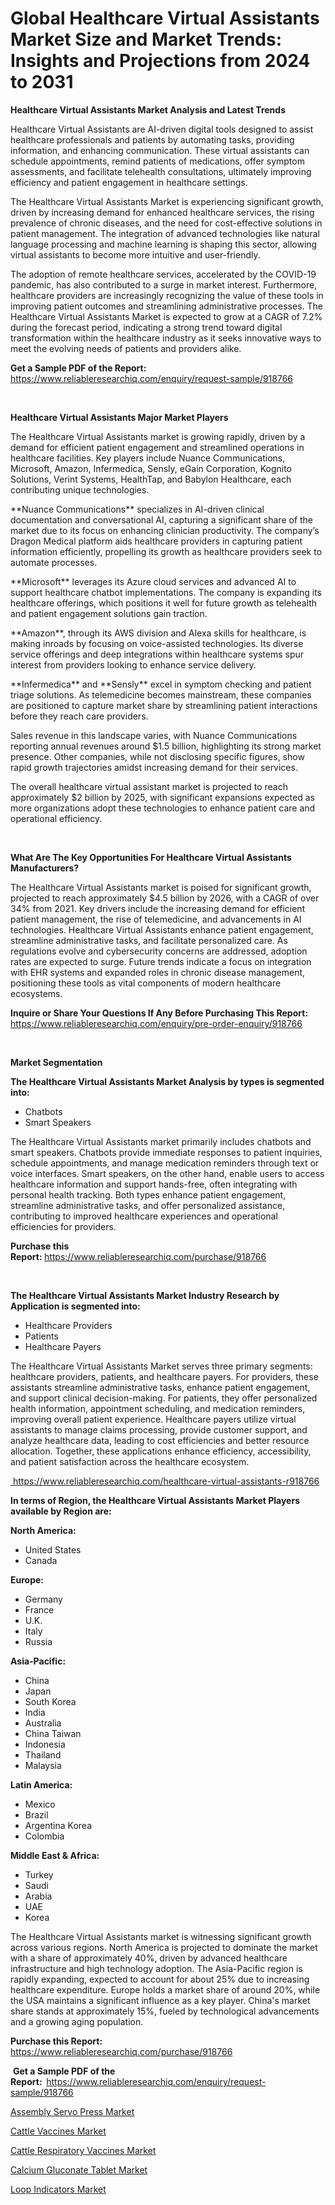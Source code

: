 <p><h1>Global Healthcare Virtual Assistants Market Size and Market Trends: Insights and Projections from 2024 to 2031</h1></p><p><strong>Healthcare Virtual Assistants Market Analysis and Latest Trends</strong></p>
<p><p>Healthcare Virtual Assistants are AI-driven digital tools designed to assist healthcare professionals and patients by automating tasks, providing information, and enhancing communication. These virtual assistants can schedule appointments, remind patients of medications, offer symptom assessments, and facilitate telehealth consultations, ultimately improving efficiency and patient engagement in healthcare settings.</p><p>The Healthcare Virtual Assistants Market is experiencing significant growth, driven by increasing demand for enhanced healthcare services, the rising prevalence of chronic diseases, and the need for cost-effective solutions in patient management. The integration of advanced technologies like natural language processing and machine learning is shaping this sector, allowing virtual assistants to become more intuitive and user-friendly.</p><p>The adoption of remote healthcare services, accelerated by the COVID-19 pandemic, has also contributed to a surge in market interest. Furthermore, healthcare providers are increasingly recognizing the value of these tools in improving patient outcomes and streamlining administrative processes. The Healthcare Virtual Assistants Market is expected to grow at a CAGR of 7.2% during the forecast period, indicating a strong trend toward digital transformation within the healthcare industry as it seeks innovative ways to meet the evolving needs of patients and providers alike.</p></p>
<p><strong>Get a Sample PDF of the Report:&nbsp;</strong> <a href="https://www.reliableresearchiq.com/enquiry/request-sample/918766?utm_campaign=1123&utm_medium=2&utm_source=Github&utm_content=ia&utm_term=02122024&utm_id=healthcare-virtual-assistants">https://www.reliableresearchiq.com/enquiry/request-sample/918766</a></p>
<p>&nbsp;</p>
<p><strong>Healthcare Virtual Assistants Major Market Players</strong></p>
<p><p>The Healthcare Virtual Assistants market is growing rapidly, driven by a demand for efficient patient engagement and streamlined operations in healthcare facilities. Key players include Nuance Communications, Microsoft, Amazon, Infermedica, Sensly, eGain Corporation, Kognito Solutions, Verint Systems, HealthTap, and Babylon Healthcare, each contributing unique technologies.</p><p>**Nuance Communications** specializes in AI-driven clinical documentation and conversational AI, capturing a significant share of the market due to its focus on enhancing clinician productivity. The company’s Dragon Medical platform aids healthcare providers in capturing patient information efficiently, propelling its growth as healthcare providers seek to automate processes.</p><p>**Microsoft** leverages its Azure cloud services and advanced AI to support healthcare chatbot implementations. The company is expanding its healthcare offerings, which positions it well for future growth as telehealth and patient engagement solutions gain traction.</p><p>**Amazon**, through its AWS division and Alexa skills for healthcare, is making inroads by focusing on voice-assisted technologies. Its diverse service offerings and deep integrations within healthcare systems spur interest from providers looking to enhance service delivery.</p><p>**Infermedica** and **Sensly** excel in symptom checking and patient triage solutions. As telemedicine becomes mainstream, these companies are positioned to capture market share by streamlining patient interactions before they reach care providers.</p><p>Sales revenue in this landscape varies, with Nuance Communications reporting annual revenues around $1.5 billion, highlighting its strong market presence. Other companies, while not disclosing specific figures, show rapid growth trajectories amidst increasing demand for their services.</p><p>The overall healthcare virtual assistant market is projected to reach approximately $2 billion by 2025, with significant expansions expected as more organizations adopt these technologies to enhance patient care and operational efficiency.</p></p>
<p>&nbsp;</p>
<p><strong>What Are The Key Opportunities For Healthcare Virtual Assistants Manufacturers?</strong></p>
<p><p>The Healthcare Virtual Assistants market is poised for significant growth, projected to reach approximately $4.5 billion by 2026, with a CAGR of over 34% from 2021. Key drivers include the increasing demand for efficient patient management, the rise of telemedicine, and advancements in AI technologies. Healthcare Virtual Assistants enhance patient engagement, streamline administrative tasks, and facilitate personalized care. As regulations evolve and cybersecurity concerns are addressed, adoption rates are expected to surge. Future trends indicate a focus on integration with EHR systems and expanded roles in chronic disease management, positioning these tools as vital components of modern healthcare ecosystems.</p></p>
<p><strong>Inquire or Share Your Questions If Any Before Purchasing This Report:</strong> <a href="https://www.reliableresearchiq.com/enquiry/pre-order-enquiry/918766?utm_campaign=1123&utm_medium=2&utm_source=Github&utm_content=ia&utm_term=02122024&utm_id=healthcare-virtual-assistants">https://www.reliableresearchiq.com/enquiry/pre-order-enquiry/918766</a></p>
<p>&nbsp;</p>
<p><strong>Market Segmentation</strong></p>
<p><strong>The Healthcare Virtual Assistants Market Analysis by types is segmented into:</strong></p>
<p><ul><li>Chatbots</li><li>Smart Speakers</li></ul></p>
<p><p>The Healthcare Virtual Assistants market primarily includes chatbots and smart speakers. Chatbots provide immediate responses to patient inquiries, schedule appointments, and manage medication reminders through text or voice interfaces. Smart speakers, on the other hand, enable users to access healthcare information and support hands-free, often integrating with personal health tracking. Both types enhance patient engagement, streamline administrative tasks, and offer personalized assistance, contributing to improved healthcare experiences and operational efficiencies for providers.</p></p>
<p><strong>Purchase this Report:&nbsp;</strong><a href="https://www.reliableresearchiq.com/purchase/918766?utm_campaign=1123&utm_medium=2&utm_source=Github&utm_content=ia&utm_term=02122024&utm_id=healthcare-virtual-assistants">https://www.reliableresearchiq.com/purchase/918766</a></p>
<p>&nbsp;</p>
<p><strong>The Healthcare Virtual Assistants Market Industry Research by Application is segmented into:</strong></p>
<p><ul><li>Healthcare Providers</li><li>Patients</li><li>Healthcare Payers</li></ul></p>
<p><p>The Healthcare Virtual Assistants Market serves three primary segments: healthcare providers, patients, and healthcare payers. For providers, these assistants streamline administrative tasks, enhance patient engagement, and support clinical decision-making. For patients, they offer personalized health information, appointment scheduling, and medication reminders, improving overall patient experience. Healthcare payers utilize virtual assistants to manage claims processing, provide customer support, and analyze healthcare data, leading to cost efficiencies and better resource allocation. Together, these applications enhance efficiency, accessibility, and patient satisfaction across the healthcare ecosystem.</p></p>
<p><a href="https://www.reliableresearchiq.com/healthcare-virtual-assistants-r918766?utm_campaign=1123&utm_medium=2&utm_source=Github&utm_content=ia&utm_term=02122024&utm_id=healthcare-virtual-assistants">&nbsp;https://www.reliableresearchiq.com/healthcare-virtual-assistants-r918766</a></p>
<p><strong>In terms of Region, the Healthcare Virtual Assistants Market Players available by Region are:</strong></p>
<p>
    <p> <strong> North America: </strong>
        <ul>
            <li>United States</li>
            <li>Canada</li>
        </ul>
        </p> 
    <p> <strong> Europe: </strong>
        <ul>
            <li>Germany</li>
            <li>France</li>
            <li>U.K.</li>
            <li>Italy</li>
            <li>Russia</li>
        </ul>
        </p> 
    <p> <strong> Asia-Pacific: </strong>
        <ul>
            <li>China</li>
            <li>Japan</li>
            <li>South Korea</li>
            <li>India</li>
            <li>Australia</li>
            <li>China Taiwan</li>
            <li>Indonesia</li>
            <li>Thailand</li>
            <li>Malaysia</li>
        </ul>
        </p> 
    <p> <strong> Latin America: </strong>
        <ul>
            <li>Mexico</li>
            <li>Brazil</li>
            <li>Argentina Korea</li>
            <li>Colombia</li>
        </ul>
        </p> 
    <p> <strong> Middle East & Africa: </strong>
        <ul>
            <li>Turkey</li>
            <li>Saudi</li>
            <li>Arabia</li>
            <li>UAE</li>
            <li>Korea</li>
        </ul>
    </p>
    </p>
<p><p>The Healthcare Virtual Assistants market is witnessing significant growth across various regions. North America is projected to dominate the market with a share of approximately 40%, driven by advanced healthcare infrastructure and high technology adoption. The Asia-Pacific region is rapidly expanding, expected to account for about 25% due to increasing healthcare expenditure. Europe holds a market share of around 20%, while the USA maintains a significant influence as a key player. China's market share stands at approximately 15%, fueled by technological advancements and a growing aging population.</p></p>
<p><strong>Purchase this Report: </strong><a href="https://www.reliableresearchiq.com/purchase/918766?utm_campaign=1123&utm_medium=2&utm_source=Github&utm_content=ia&utm_term=02122024&utm_id=healthcare-virtual-assistants">https://www.reliableresearchiq.com/purchase/918766</a></p>
<p>&nbsp;<strong>Get a Sample PDF of the Report:&nbsp;&nbsp;</strong><a href="https://www.reliableresearchiq.com/enquiry/request-sample/918766?utm_campaign=1123&utm_medium=2&utm_source=Github&utm_content=ia&utm_term=02122024&utm_id=healthcare-virtual-assistants">https://www.reliableresearchiq.com/enquiry/request-sample/918766</a></p>
<p><strong></strong></p>
<p><p><a href="https://www.linkedin.com/pulse/assembly-servo-press-market-trends-2024-2031-analysis-report-projects-qtqxe?utm_campaign=1123&utm_medium=2&utm_source=Github&utm_content=ia&utm_term=02122024&utm_id=healthcare-virtual-assistants">Assembly Servo Press Market</a></p><p><a href="https://issuu.com/reportprime-2/docs/cattle-vaccines-market-size-2030.pptx?utm_campaign=1123&utm_medium=2&utm_source=Github&utm_content=ia&utm_term=02122024&utm_id=healthcare-virtual-assistants">Cattle Vaccines Market</a></p><p><a href="https://issuu.com/reportprime-2/docs/cattle-respiratory-vaccines-market-size-2030.pptx?utm_campaign=1123&utm_medium=2&utm_source=Github&utm_content=ia&utm_term=02122024&utm_id=healthcare-virtual-assistants">Cattle Respiratory Vaccines Market</a></p><p><a href="https://www.linkedin.com/pulse/calcium-gluconate-tablet-market-outlook-2024-2031-regional-lki0c?utm_campaign=1123&utm_medium=2&utm_source=Github&utm_content=ia&utm_term=02122024&utm_id=healthcare-virtual-assistants">Calcium Gluconate Tablet Market</a></p><p><a href="https://www.linkedin.com/pulse/research-examination-onthe-loop-indicators-marketsize-share-projected-iar1e?utm_campaign=1123&utm_medium=2&utm_source=Github&utm_content=ia&utm_term=02122024&utm_id=healthcare-virtual-assistants">Loop Indicators Market</a></p></p>